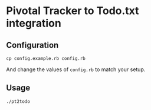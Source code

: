Pivotal Tracker to Todo.txt integration
=======================================

Configuration
-------------

    cp config.example.rb config.rb

And change the values of `config.rb` to match your setup.


Usage
-----

    ./pt2todo

